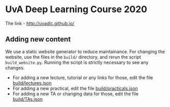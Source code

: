 # UvA Deep Learning Course 2020

The link - http://uvadlc.github.io/

## Adding new content

We use a static website generator to reduce maintainance. For changing the website, use the files in the `build/` directory, and rerun the script `build_website.py`. Running the script is strictly necessary to see any changes. 

* For adding a new lecture, tutorial or any links for those, edit the file [build/lectures.json](build/lectures.json)
* For adding a new practical, edit the file [build/practicals.json](build/practicals.json)
* For adding a new TA or changing data for those, edit the file [build/TAs.json](build/TAs.json)

